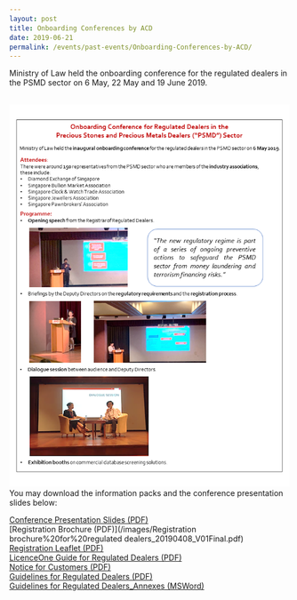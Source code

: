 ```yaml
---
layout: post
title: Onboarding Conferences by ACD
date: 2019-06-21
permalink: /events/past-events/Onboarding-Conferences-by-ACD/
---
```


Ministry of Law held the onboarding conference for the regulated dealers in the PSMD sector on 6 May, 22 May and 19 June 2019.

<br><a href="/images/6MayOnboardingConferenceEDM_Finalv1.pdf"><img src="/images/6MayOnboardingConferenceEDM_Finalv1.png"></a>
You may download the information packs and the conference presentation slides below:

[Conference Presentation Slides (PDF)](/images/Onboarding%20Conference%20Slides%2020190619_V01Final.pdf)<br>
[Registration Brochure (PDF)](/images/Registration brochure%20for%20regulated dealers_20190408_V01Final.pdf)<br>
[Registration Leaflet (PDF)](/images/Registration%20Leaflet_20190508.pdf)<br>
[LicenceOne Guide for Regulated Dealers (PDF)](/images/LicenceOne%20Guide%20for%20regulated%20dealers_20190516_V03Final.pdf)<br>
[Notice for Customers (PDF)](/images/Notice%20for%20Customers%20-%20PSPM%20Act.pdf)<br>
[Guidelines for Regulated Dealers (PDF)](/images/Guidelines%20for%20regulated%20dealers_20190430.pdf)<br>
[Guidelines for Regulated Dealers_Annexes (MSWord)](/images/Guidelines%20for%20regulated%20dealers_Annexes_20190430.docx)<br>
